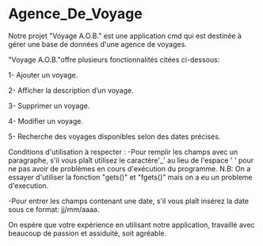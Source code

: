 # Agence_De_Voyage
Notre projet "Voyage A.O.B." est une application cmd qui est destinée à gérer une base de données d'une agence de voyages.

"Voyage A.O.B."offre plusieurs fonctionnalités citées ci-dessous:

1- Ajouter un voyage.

2- Afficher la description d’un voyage.

3- Supprimer un voyage.

4- Modifier un voyage.

5- Recherche des voyages disponibles selon des dates précises.


Conditions d'utilisation à respecter :
-Pour remplir les champs avec un paragraphe, s'il vous plaît utilisez le caractère'_' au lieu de l'espace ' ' pour ne pas avoir de problèmes en cours d'exécution du programme.
N.B: On a essayer d'utiliser la fonction "gets()" et "fgets()" mais on a eu un probleme d'execution.  


-Pour entrer les champs contenant une date, s'il vous plaît insérez la date sous ce format: jj/mm/aaaa.


On espère que votre expérience en utilisant notre application, travaillé avec beaucoup de passion et assiduité, soit agréable. 

